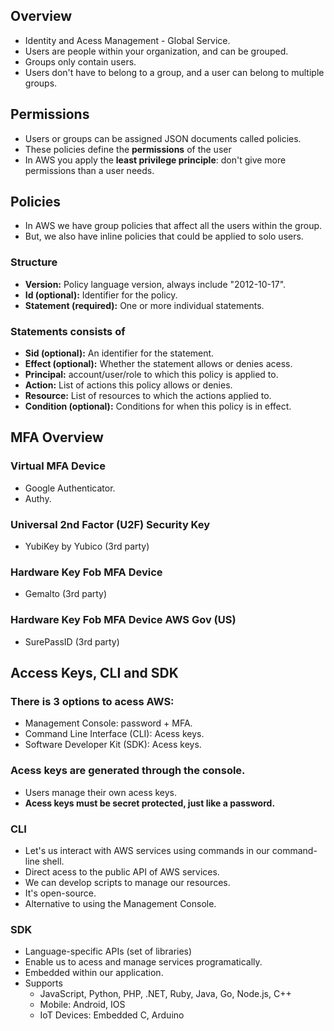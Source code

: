 ## Overview
- Identity and Acess Management - Global Service.
- Users are people within your organization, and can be grouped.
- Groups only contain users.
- Users don't have to belong to a group, and a user can belong to multiple groups.

## Permissions
- Users or groups can be assigned JSON documents called policies.
- These policies define the **permissions** of the user
- In AWS you apply the **least privilege principle**: don't give more permissions than a user needs.
## Policies
- In AWS we have group policies that affect all the users within the group.
- But, we also have inline policies that could be applied to solo users.
### Structure
- **Version:** Policy language version, always include "2012-10-17".
- **Id (optional):** Identifier for the policy.
- **Statement (required):** One or more individual statements.
### Statements consists of
- **Sid (optional):** An identifier for the statement.
- **Effect (optional):** Whether the statement allows or denies acess.
- **Principal:** account/user/role to which this policy is applied to.
- **Action:** List of actions this policy allows or denies.
- **Resource:** List of resources to which the actions applied to.
- **Condition (optional):** Conditions for when this policy is in effect.

## MFA Overview
### Virtual MFA Device
- Google Authenticator.
- Authy.
### Universal 2nd Factor (U2F) Security Key
- YubiKey by Yubico (3rd party)
### Hardware Key Fob MFA Device
- Gemalto (3rd party)
### Hardware Key Fob MFA Device AWS Gov (US)
- SurePassID (3rd party)

## Access Keys, CLI and SDK
### There is 3 options to acess AWS:
- Management Console: password + MFA.
- Command Line Interface (CLI): Acess keys.
- Software Developer Kit (SDK): Acess keys.
### Acess keys are generated through the console.
- Users manage their own acess keys.
- **Acess keys must be secret protected, just like a password.**
### CLI
- Let's us interact with AWS services using commands in our command-line shell.
- Direct acess to the public API of AWS services.
- We can develop scripts to manage our resources.
- It's open-source.
- Alternative to using the Management Console.
### SDK
- Language-specific APIs (set of libraries)
- Enable us to acess and manage services programatically.
- Embedded within our application.
- Supports
	- JavaScript, Python, PHP, .NET, Ruby, Java, Go, Node.js, C++
	- Mobile: Android, IOS
	- IoT Devices: Embedded C, Arduino